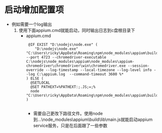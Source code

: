 # 启动增加配置项
* 例如需要一个log输出
  1. 使用下面appium.cmd就能启动，同时输出日志到c盘根目录下
      * appium.cmd
		```
		 @IF EXIST "D:\nodejs\node.exe" (
			"D:\nodejs\node.exe"  "C:\Users\ricky\AppData\Roaming\npm\node_modules\appium\build\lib\main.js" --port 4723 --chromedriver-executable C:\nodejs\node_modules\appium\node_modules\appium-chromedriver\chromedriver\win\chromedriver.exe --session-override --log-timestamp --local-timezone --log-level info --log C:\appium.log  --command-timeout 3600 %*
		) ELSE (
		  @SETLOCAL
		  @SET PATHEXT=%PATHEXT:;.JS;=;%
		  node  "C:\Users\ricky\AppData\Roaming\npm\node_modules\appium\build\lib\main.js"%*
		)
		 
		```
		* 需要自己更改下路径文件。使用node 到...\node_modules\appium\build\lib\main.js就能启动appium service服务，只是在后面跟了一些参数